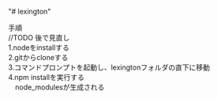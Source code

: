 "# lexington" 


手順</br>
//TODO 後で見直し</br>
1.nodeをinstallする</br>
2.gitからcloneする</br>
3.コマンドプロンプトを起動し、lexingtonフォルダの直下に移動</br>
4.npm installを実行する</br>
　node_modulesが生成される</br>
